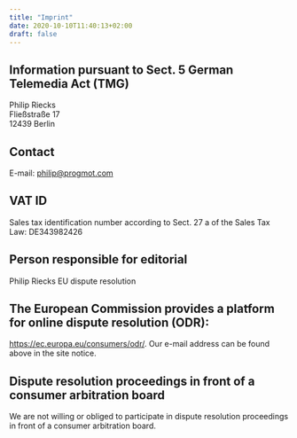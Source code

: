 ```yaml
---
title: "Imprint"
date: 2020-10-10T11:40:13+02:00
draft: false
---
```


## Information pursuant to Sect. 5 German Telemedia Act (TMG)

Philip Riecks\
Fließstraße 17\
12439 Berlin

## Contact

E-mail: philip@progmot.com

## VAT ID

Sales tax identification number according to Sect. 27 a of the Sales Tax Law: DE343982426

## Person responsible for editorial

Philip Riecks
EU dispute resolution

## The European Commission provides a platform for online dispute resolution (ODR):

https://ec.europa.eu/consumers/odr/.
Our e-mail address can be found above in the site notice.

## Dispute resolution proceedings in front of a consumer arbitration board

We are not willing or obliged to participate in dispute resolution proceedings in front of a consumer
arbitration board.
